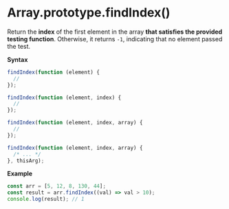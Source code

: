 # Array.prototype.findIndex()

Return the **index** of the first element in the array **that satisfies the provided testing function**. Otherwise, it returns `-1`, indicating that no element passed the test.

**Syntax**

```js
findIndex(function (element) {
  //
});

findIndex(function (element, index) {
  //
});

findIndex(function (element, index, array) {
  //
});

findIndex(function (element, index, array) {
  /* ... */
}, thisArg);
```

**Example**

```js
const arr = [5, 12, 8, 130, 44];
const result = arr.findIndex((val) => val > 10);
console.log(result); // 1
```
